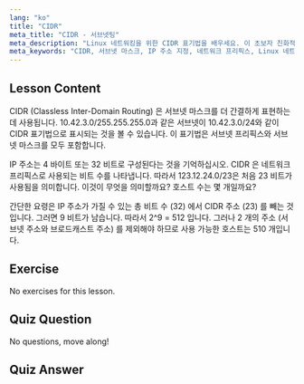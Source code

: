 ```yaml
---
lang: "ko"
title: "CIDR"
meta_title: "CIDR - 서브넷팅"
meta_description: "Linux 네트워킹을 위한 CIDR 표기법을 배우세요. 이 초보자 친화적인 가이드를 통해 서브넷 마스크, IP 주소 지정 및 호스트 계산을 이해하세요. 네트워크 기술을 향상시키세요!"
meta_keywords: "CIDR, 서브넷 마스크, IP 주소 지정, 네트워크 프리픽스, Linux 네트워킹, 초보자, 튜토리얼, 가이드"
---
```


## Lesson Content

CIDR (Classless Inter-Domain Routing) 은 서브넷 마스크를 더 간결하게 표현하는 데 사용됩니다. 10.42.3.0/255.255.255.0과 같은 서브넷이 10.42.3.0/24와 같이 CIDR 표기법으로 표시되는 것을 볼 수 있습니다. 이 표기법은 서브넷 프리픽스와 서브넷 마스크를 모두 포함합니다.

IP 주소는 4 바이트 또는 32 비트로 구성된다는 것을 기억하십시오. CIDR 은 네트워크 프리픽스로 사용되는 비트 수를 나타냅니다. 따라서 123.12.24.0/23은 처음 23 비트가 사용됨을 의미합니다. 이것이 무엇을 의미할까요? 호스트 수는 몇 개일까요?

간단한 요령은 IP 주소가 가질 수 있는 총 비트 수 (32) 에서 CIDR 주소 (23) 를 빼는 것입니다. 그러면 9 비트가 남습니다. 따라서 2^9 = 512 입니다. 그러나 2 개의 주소 (서브넷 주소와 브로드캐스트 주소) 를 제외해야 하므로 사용 가능한 호스트는 510 개입니다.

## Exercise

No exercises for this lesson.

## Quiz Question

No questions, move along!

## Quiz Answer
